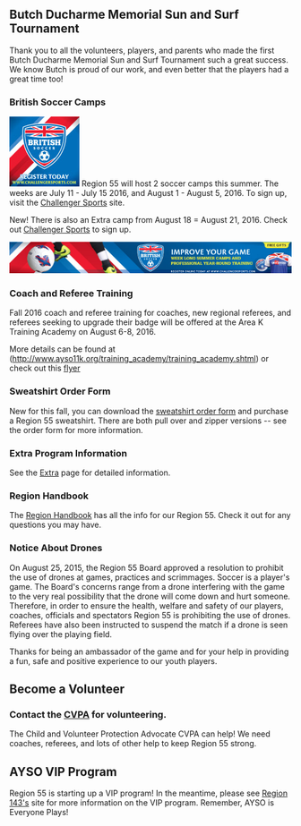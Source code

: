 
## Butch Ducharme Memorial Sun and Surf Tournament

Thank you to all the volunteers, players, and parents who made the first Butch Ducharme Memorial Sun and Surf Tournament such a great success. We know Butch is proud of our work, and even better that the players had a great time too!

<!--
***Deadline extended to June 3***

Region 55 is proud to host our very own [Sun & Surf Tournament](/sunsurf). Get involved and make Butch proud too! ![Deadline](/sunsurf/Callout.png)

### Region 55 Challenger Sports U6-U8 Spring Program

Please see the [flyer](/docs/Spring2016/AYSO-55-Skills-League-Flyer-Feb-2016.pdf) 
for more information. REGISTER ONLINE at [WWW.CHALLENGERSPORTS.COM](https://challenger.mycustomevent.com/ShoppingCart.aspx?com=detailview&iid=81345&m=0&cid=313&zip=92647&zipdis=30&returncom=productlist). If you have any questions please contact: Oli Sharp at phone 760-536-4468 or
 email osharp@challengersports.com
-->

### British Soccer Camps

![BSC Logo](/images/BSC2015-WebBanners-125x125.jpg) Region 55 will host 2 soccer camps this summer. The weeks are July 11 - July 15 2016, and August 1 - August 5, 2016. To sign up, visit the [Challenger Sports](https://challenger.configio.com/ShoppingCart.aspx?com=productlist&txt=AYSO%20Region%2055&zip=92647&zipdis=30&cid=321&m=0&srch=t) site.

New! There is also an Extra camp from August 18 = August 21, 2016. Check out [Challenger Sports](https://challenger.configio.com/ShoppingCart.aspx?com=productlist&txt=AYSO%20Region%2055&zip=92647&zipdis=30&cid=321&m=0&srch=t) to sign up.

![British Soccer Camps](/images/BSC2015-WebBanners-720x80.jpg)

### Coach and Referee Training

Fall 2016 coach and referee training for coaches, new regional referees, and referees seeking to upgrade their badge will be offered at the Area K Training Academy on August 6-8, 2016.

More details can be found at (http://www.ayso11k.org/training_academy/training_academy.shtml) or check out this [flyer](/docs/Fall2016/TrainingAcademy2016.pdf)

<!--
### Spring 2016 Soccer

Check the Registration button for Spring 2016 information, and coaching information available on the Coaching page.
-->

<!--
### Support the Ducharme Family

![Butch](https://2dbdd5116ffa30a49aa8-c03f075f8191fb4e60e74b907071aee8.ssl.cf1.rackcdn.com/6021654_1442348383.1251.jpg)


Butch Ducharme passed away suddenly on Friday September 11th, leaving behind 
his wife and three daughters. He was a loving husband to his wife Mona and a 
proud father to Olivia, Madeline and Gabrielle. 

Butch touched countless lives through everything he did in the 
community - always with a smile on his face. 

He meant so much to the children and families of AYSO and made a huge impact 
in many lives over his 16 years of service as a coach, referee and 
Commissioner of Region 55.  We are truly heartbroken.
 
The vigil will be Monday 9/21/15 at 7pm, and the Memorial Service will be 
Tuesday 9/22/15 at 10:30am with a reception to follow at the church hall.
Services will be held at St. Bonaventure Church located at 
16400 Springdale Street, Huntington Beach, Ca 92649 

In lieu of flowers, we ask that donations be made through 
[this account](http://www.gofundme.com/2m48e8jc) 
to help give back to his wife and children the love we all received 
from Butch. 
-->

<!--

### Fall 2015 Registration Dates

<strong>All registration is done online at [eayso](http://www.eayso.org).</strong> The in person deadlines have passed, so the only option is to mail in your registration, and players will be put on a waiting list. See the [Registration](/registration.html) page for all the details.

-->

### Sweatshirt Order Form

New for this fall, you can download the [sweatshirt order form](/docs/Fall2015/Sweatshirt_order_form.pdf) and purchase a Region 55 sweatshirt. There are both pull over and zipper versions -- see the order form for more information.

### Extra Program Information

See the [Extra](/extra/) page for detailed information.




<!--
### Spring 2015 Soccer Registration

[Spring Soccer Information](/docs/Spring2015/Spring-2015-Soccer-Registration.pdf) is now available. Spring is Coach Select (coaches put together their teams). If you are interested in
coaching (forming a team), please contact our Spring Director (see [Division Coordinators](division-coordinators.html) page). All coaches are subject
to approval and not guaranteed a team.

### All Star Program

[AYSO All-Stars](/docs/Fall2014/All-Star-Information-AYSO-Region-55.pdf) is
a continuation of play for players who played in the 
recreational division of AYSO in the Fall (Extra players are not eligible).
Tryouts and coaching information is now available.

-->

### Region Handbook

The [Region Handbook](/docs/Fall2015/AYSOR55RegionHandbook2015.pdf) has all the
info for our Region 55. Check it out for any questions you may have.

### Notice About Drones

On August 25, 2015, the Region 55 Board approved a resolution to prohibit the
use of drones at games, practices and scrimmages. Soccer is a player's game.
The Board's concerns range from a drone interfering with the game to the very
real possibility that the drone will come down and hurt someone. Therefore,
in order to ensure the health, welfare and safety of our players, coaches,
officials and spectators Region 55 is prohibiting the use of drones. Referees
have also been instructed to suspend the match if a drone is seen flying
over the playing field.

Thanks for being an ambassador of the game and for your help in providing a
fun, safe and positive experience to our youth players.

## Become a Volunteer

### Contact the [CVPA](mailto://cvpa@ayso55.org) for volunteering.

The Child and Volunteer Protection Advocate CVPA can help! We need coaches, 
referees, and lots of other help to keep Region 55 strong.

## AYSO VIP Program

Region 55 is starting up a VIP program! In the meantime, please see
[Region 143's](http://www.ayso143.org/vip) site for more information on the VIP program. Remember, AYSO is Everyone Plays!
